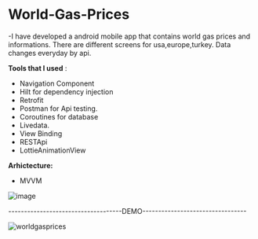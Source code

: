 # World-Gas-Prices

-I have developed a android mobile app that contains world gas prices and informations.
There are different screens for usa,europe,turkey. Data changes everyday by api.

**Tools that I used** :

- Navigation Component
- Hilt for dependency injection
- Retrofit 
- Postman for Api testing.
- Coroutines for database
- Livedata.
- View Binding
- RESTApi
- LottieAnimationView

**Arhictecture:**

- MVVM

![image](https://user-images.githubusercontent.com/64928807/214137273-3ed73d25-0cbc-439a-aa28-a9655b04be1c.png)

------------------------------------DEMO---------------------------------

![worldgasprices](https://user-images.githubusercontent.com/64928807/214646334-918b0c69-0e53-461b-883e-6997fa83c5a6.gif)

